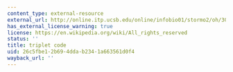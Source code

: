 ```yaml
---
content_type: external-resource
external_url: http://online.itp.ucsb.edu/online/infobio01/stormo2/oh/305.html
has_external_license_warning: true
license: https://en.wikipedia.org/wiki/All_rights_reserved
status: ''
title: triplet code
uid: 26c5fbe1-2b69-4dda-b234-1a663561d0f4
wayback_url: ''
---
```

